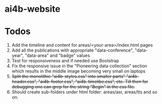 # ai4b-website

# Todos

1. Add the timeline and content for areas/\<your-area\>/index.html pages
2. Add all the publications with appropriate "data-conference", "data-year", "data-area" and "badge" values
3. Test for responsiveness and if needed use Bootstrap
4. Fix the responsive issue in the "Pioneering data collection" section which results in the middle image becoming very small on laptops
4. ~~Split the monolithic "ai4b-styles.css" into smaller parts" "ai4b-header.css", "ai4b-footer.css", "ai4b-timelibe.css", etc. Till then for debugging one can grep for the string "Begin" in the css file.~~ 
5. Should create sub-folders under html folder: areas/asr, areas/tts and so on. 
